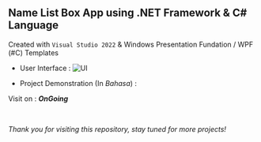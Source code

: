 ## Name List Box App using .NET Framework & C# Language

Created with `Visual Studio 2022` & Windows Presentation Fundation / WPF (#C) Templates

- User Interface :
![UI](https://user-images.githubusercontent.com/91828276/268540501-bd148554-591b-471c-a0ab-beaebc633971.png)

- Project Demonstration (In *Bahasa*) :

Visit on : ***OnGoing***

</br>

*Thank you for visiting this repository, stay tuned for more projects!*